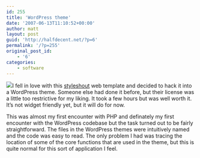 ```yaml
---
id: 255
title: 'WordPress theme'
date: '2007-06-13T11:10:52+00:00'
author: matt
layout: post
guid: 'http://halfdecent.net/?p=6'
permalink: '/?p=255'
original_post_id:
    - '6'
categories:
    - software
---
```


[![](http://www.styleshout.com/templates/thumbnails/Envision.jpg)](http://www.styleshout.com/templates/preview/Envision1-0/index.html)I fell in love with this [styleshout](http://www.styleshout.com) web template and decided to hack it into a WordPress theme. Someone else had done it before, but their license was a little too restrictive for my liking. It took a few hours but was well worth it. It’s not widget friendly yet, but it will do for now.

This was almost my first encounter with PHP and definately my first encounter with the WordPress codebase but the task turned out to be fairly straightforward. The files in the WordPress themes were intuitively named and the code was easy to read. The only problem I had was tracing the location of some of the core functions that are used in the theme, but this is quite normal for this sort of application I feel.
